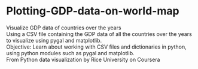 # Plotting-GDP-data-on-world-map
Visualize GDP data of countries over the years<br />
Using a CSV file containing the GDP data of all the countries over the years to visualize using pygal and matplotlib.<br />
Objective: Learn about working with CSV files and dictionaries in python, using python modules such as pygal and matplotlib.<br />
From Python data visualization by Rice University on Coursera
